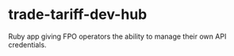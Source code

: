 # trade-tariff-dev-hub

Ruby app giving FPO operators the ability to manage their own API credentials.
